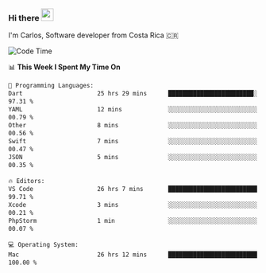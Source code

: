 ### Hi there <img src="https://media.giphy.com/media/hvRJCLFzcasrR4ia7z/giphy.gif" width="25px" height="25px">

I'm Carlos, Software developer from Costa Rica 🇨🇷

[//]: # (<a href="https://app.daily.dev/carum98"><img src="https://github.com/carum98/carum98/blob/main/devcard.svg" width="400" alt="Carlos Umaña Acevedo's Dev Card"/></a>)


<!--START_SECTION:waka-->
![Code Time](http://img.shields.io/badge/Code%20Time-12%2C387%20hrs%2057%20mins-blue)

📊 **This Week I Spent My Time On** 

```text
💬 Programming Languages: 
Dart                     25 hrs 29 mins      ████████████████████████░   97.31 % 
YAML                     12 mins             ░░░░░░░░░░░░░░░░░░░░░░░░░   00.79 % 
Other                    8 mins              ░░░░░░░░░░░░░░░░░░░░░░░░░   00.56 % 
Swift                    7 mins              ░░░░░░░░░░░░░░░░░░░░░░░░░   00.47 % 
JSON                     5 mins              ░░░░░░░░░░░░░░░░░░░░░░░░░   00.35 % 

🔥 Editors: 
VS Code                  26 hrs 7 mins       █████████████████████████   99.71 % 
Xcode                    3 mins              ░░░░░░░░░░░░░░░░░░░░░░░░░   00.21 % 
PhpStorm                 1 min               ░░░░░░░░░░░░░░░░░░░░░░░░░   00.07 % 

💻 Operating System: 
Mac                      26 hrs 12 mins      █████████████████████████   100.00 % 
```


<!--END_SECTION:waka-->
